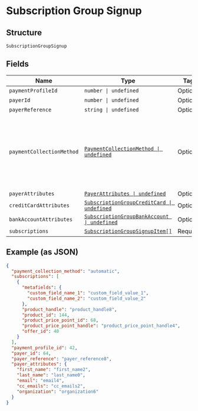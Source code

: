 
# Subscription Group Signup

## Structure

`SubscriptionGroupSignup`

## Fields

| Name | Type | Tags | Description |
|  --- | --- | --- | --- |
| `paymentProfileId` | `number \| undefined` | Optional | - |
| `payerId` | `number \| undefined` | Optional | - |
| `payerReference` | `string \| undefined` | Optional | - |
| `paymentCollectionMethod` | [`PaymentCollectionMethod \| undefined`](../../doc/models/payment-collection-method.md) | Optional | The type of payment collection to be used in the subscription. For legacy Statements Architecture valid options are - `invoice`, `automatic`. For current Relationship Invoicing Architecture valid options are - `remittance`, `automatic`, `prepaid`.<br>**Default**: `PaymentCollectionMethod.Automatic` |
| `payerAttributes` | [`PayerAttributes \| undefined`](../../doc/models/payer-attributes.md) | Optional | - |
| `creditCardAttributes` | [`SubscriptionGroupCreditCard \| undefined`](../../doc/models/subscription-group-credit-card.md) | Optional | - |
| `bankAccountAttributes` | [`SubscriptionGroupBankAccount \| undefined`](../../doc/models/subscription-group-bank-account.md) | Optional | - |
| `subscriptions` | [`SubscriptionGroupSignupItem[]`](../../doc/models/subscription-group-signup-item.md) | Required | - |

## Example (as JSON)

```json
{
  "payment_collection_method": "automatic",
  "subscriptions": [
    {
      "metafields": {
        "custom_field_name_1": "custom_field_value_1",
        "custom_field_name_2": "custom_field_value_2"
      },
      "product_handle": "product_handle8",
      "product_id": 144,
      "product_price_point_id": 68,
      "product_price_point_handle": "product_price_point_handle4",
      "offer_id": 40
    }
  ],
  "payment_profile_id": 42,
  "payer_id": 64,
  "payer_reference": "payer_reference8",
  "payer_attributes": {
    "first_name": "first_name2",
    "last_name": "last_name0",
    "email": "email4",
    "cc_emails": "cc_emails2",
    "organization": "organization6"
  }
}
```

